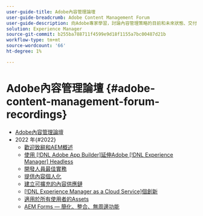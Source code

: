 ```yaml
---
user-guide-title: Adobe內容管理論壇
user-guide-breadcrumb: Adobe Content Management Forum
user-guide-description: 向Adobe專家學習，討論內容管理策略的目前和未來狀態、交付專案、挑戰和技術需求。
solution: Experience Manager
source-git-commit: b255ba788711f4599e9d18f1155a7bc00487d21b
workflow-type: tm+mt
source-wordcount: '66'
ht-degree: 1%

---
```



# Adobe內容管理論壇 {#adobe-content-management-forum-recordings}

+ [Adobe內容管理論壇](overview.md)
+ 2022 年{#2022}
   + [歡迎致辭和AEM概述](2022/welcome.md)
   + [使用 [!DNL Adobe App Builder]延伸Adobe [!DNL Experience Manager] Headless](2022/headless.md)
   + [開發人員最佳實務](2022/developer-best-practices.md)
   + [提供內容個人化](2022/personalization.md)
   + [建立可擴充的內容供應鏈](2022/supply-chain.md)
   + [[!DNL Experience Manager as a Cloud Service]個創新](2022/innovations.md)
   + [適用於所有使用者的Assets](2022/assets-for-all.md)
   + [AEM Forms — 簡化、整合、無周邊功能](2022/forms-headless.md)